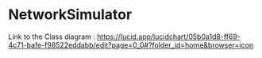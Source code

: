 # NetworkSimulator

Link to the Class diagram : https://lucid.app/lucidchart/05b0a1d8-ff69-4c71-bafe-f98522eddabb/edit?page=0_0#?folder_id=home&browser=icon
